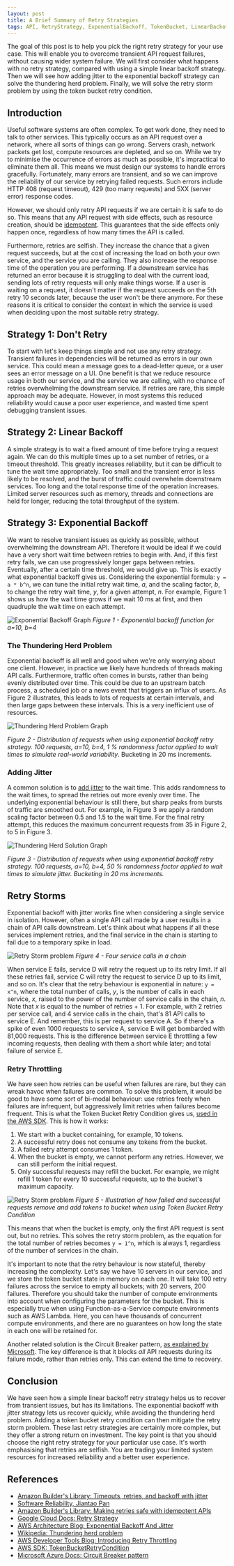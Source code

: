 ```yaml
---
layout: post
title: A Brief Summary of Retry Strategies
tags: API, RetryStrategy, ExponentialBackoff, TokenBucket, LinearBackoff, Reliability
---
```


The goal of this post is to help you pick the right retry strategy for your use case. This will enable you to overcome transient API request failures, without causing wider system failure. We will first consider what happens with no retry strategy, compared with using a simple linear backoff strategy. Then we will see how adding jitter to the exponential backoff strategy can solve the thundering herd problem. Finally, we will solve the retry storm problem by using the token bucket retry condition.


## Introduction

Useful software systems are often complex. To get work done, they need to talk to other services. This typically occurs as an API request over a network, where all sorts of things can go wrong. Servers crash, network packets get lost, compute resources are depleted, and so on. While we try to minimise the occurrence of errors as much as possible, it's impractical to eliminate them all. This means we must design our systems to handle errors gracefully. Fortunately, many errors are transient, and so we can improve the reliability of our service by retrying failed requests. Such errors include HTTP 408 (request timeout), 429 (too many requests) and 5XX (server error) response codes.

However, we should only retry API requests if we are certain it is safe to do so. This means that any API request with side effects, such as resource creation, should be [idempotent](https://aws.amazon.com/builders-library/making-retries-safe-with-idempotent-APIs/). This guarantees that the side effects only happen once, regardless of how many times the API is called.

Furthermore, retries are selfish. They increase the chance that a given request succeeds, but at the cost of increasing the load on both your own service, and the service you are calling. They also increase the response time of the operation you are performing. If a downstream service has returned an error because it is struggling to deal with the current load, sending lots of retry requests will only make things worse. If a user is waiting on a request, it doesn't matter if the request succeeds on the 5th retry 10 seconds later, because the user won't be there anymore. For these reasons it is critical to consider the context in which the service is used when deciding upon the most suitable retry strategy.

## Strategy 1: Don't Retry

To start with let's keep things simple and not use any retry strategy. Transient failures in dependencies will be returned as errors in our own service. This could mean a message goes to a dead-letter queue, or a user sees an error message on a UI. One benefit is that we reduce resource usage in both our service, and the service we are calling, with no chance of retries overwhelming the downstream service. If retries are rare, this simple approach may be adequate. However, in most systems this reduced reliability would cause a poor user experience, and wasted time spent debugging transient issues.

## Strategy 2: Linear Backoff

A simple strategy is to wait a fixed amount of time before trying a request again. We can do this multiple times up to a set number of retries, or a timeout threshold. This greatly increases reliability, but it can be difficult to tune the wait time appropriately. Too small and the transient error is less likely to be resolved, and the burst of traffic could overwhelm downstream services. Too long and the total response time of the operation increases. Limited server resources such as memory, threads and connections are held for longer, reducing the total throughput of the system.

## Strategy 3: Exponential Backoff

We want to resolve transient issues as quickly as possible, without overwhelming the downstream API. Therefore it would be ideal if we could have a very short wait time between retries to begin with. And, if this first retry fails, we can use progressively longer gaps between retries. Eventually, after a certain time threshold, we would give up. This is exactly what exponential backoff gives us. Considering the exponential formula: `y = a * b^n`, we can tune the initial retry wait time, *a*, and the scaling factor, *b*, to change the retry wait time, *y*, for a given attempt, *n*. For example, Figure 1 shows us how the wait time grows if we wait 10 ms at first, and then quadruple the wait time on each attempt.

![Exponential Backoff Graph](/images/figures/2022-03-01-exponential-backoff-graph.png)
*Figure 1 - Exponential backoff function for a=10, b=4*

### The Thundering Herd Problem

Exponential backoff is all well and good when we're only worrying about one client. However, in practice we likely have hundreds of threads making API calls. Furthermore, traffic often comes in bursts, rather than being evenly distributed over time. This could be due to an upstream batch process, a scheduled job or a news event that triggers an influx of users. As Figure 2 illustrates, this leads to lots of requests at certain intervals, and then large gaps between these intervals. This is a very inefficient use of resources.

![Thundering Herd Problem Graph](/images/figures/2022-03-01-thundering-herd-problem-graph.png)

*Figure 2 - Distribution of requests when using exponential backoff retry strategy. 100 requests, a=10, b=4, 1 % randomness factor applied to wait times to simulate real-world variability*. Bucketing in 20 ms increments.

### Adding Jitter

A common solution is to [add jitter](https://aws.amazon.com/blogs/architecture/exponential-backoff-and-jitter/) to the wait time. This adds randomness to the wait times, to spread the retries out more evenly over time. The underlying exponential behaviour is still there, but sharp peaks from bursts of traffic are smoothed out. For example, in Figure 3 we apply a random scaling factor between 0.5 and 1.5 to the wait time. For the final retry attempt, this reduces the maximum concurrent requests from 35 in Figure 2, to 5 in Figure 3.

![Thundering Herd Solution Graph](/images/figures/2022-03-01-thundering-herd-solution-graph.png)

*Figure 3 - Distribution of requests when using exponential backoff retry strategy. 100 requests, a=10, b=4, 50 % randomness factor applied to wait times to simulate jitter. Bucketing in 20 ms increments.*

## Retry Storms

Exponential backoff with jitter works fine when considering a single service in isolation. However, often a single API call made by a user results in a chain of API calls downstream. Let's think about what happens if all these services implement retries, and the final service in the chain is starting to fail due to a temporary spike in load.

![Retry Storm problem](/images/figures/2022-03-01-retry-storm-problem.png)
*Figure 4 - Four service calls in a chain*

When service E fails, service D will retry the request up to its retry limit. If all these retries fail, service C will retry the request to service D up to its limit, and so on. It's clear that the retry behaviour is exponential in nature: `y = x^n`, where the total number of calls, *y*, is the number of calls in each service, *x*, raised to the power of the number of service calls in the chain, *n*. Note that *x* is equal to the number of retries + 1. For example, with 2 retries per service call, and 4 service calls in the chain, that's 81 API calls to service E. And remember, this is per request to service A. So if there's a spike of even 1000 requests to service A, service E will get bombarded with 81,000 requests. This is the difference between service E throttling a few incoming requests, then dealing with them a short while later; and total failure of service E.

### Retry Throttling

We have seen how retries can be useful when failures are rare, but they can wreak havoc when failures are common. To solve this problem, it would be good to have some sort of bi-modal behaviour: use retries freely when failures are infrequent, but aggressively limit retries when failures become frequent. This is what the Token Bucket Retry Condition gives us, [used in the AWS SDK](https://sdk.amazonaws.com/java/api/latest/software/amazon/awssdk/core/retry/conditions/TokenBucketRetryCondition.html). This is how it works:

1. We start with a bucket containing, for example, 10 tokens.
2. A successful retry does not consume any tokens from the bucket.
3. A failed retry attempt consumes 1 token.
4. When the bucket is empty, we cannot perform any retries. However, we can still perform the initial request.
5. Only successful requests may refill the bucket. For example, we might refill 1 token for every 10 successful requests, up to the bucket's maximum capacity.

![Retry Storm problem](/images/figures/2022-03-01-token-bucket-retry-condition.png)
*Figure 5 - Illustration of how failed and successful requests remove and add tokens to bucket when using Token Bucket Retry Condition*

This means that when the bucket is empty, only the first API request is sent out, but no retries. This solves the retry storm problem, as the equation for the total number of retries becomes `y = 1^n`, which is always 1, regardless of the number of services in the chain.

It's important to note that the retry behaviour is now stateful, thereby increasing the complexity. Let's say we have 10 servers in our service, and we store the token bucket state in memory on each one. It will take 100 retry failures across the service to empty all buckets; with 20 servers, 200 failures. Therefore you should take the number of compute environments into account when configuring the parameters for the bucket. This is especially true when using Function-as-a-Service compute environments such as AWS Lambda. Here, you can have thousands of concurrent compute environments, and there are no guarantees on how long the state in each one will be retained for.

Another related solution is the Circuit Breaker pattern, [as explained by Microsoft](https://docs.microsoft.com/en-us/azure/architecture/patterns/circuit-breaker). The key difference is that it blocks *all* API requests during its failure mode, rather than retries only. This can extend the time to recovery.

## Conclusion

We have seen how a simple linear backoff retry strategy helps us to recover from transient issues, but has its limitations. The exponential backoff with jitter strategy lets us recover quickly, while avoiding the thundering herd problem. Adding a token bucket retry condition can then mitigate the retry storm problem. These last retry strategies are certainly more complex, but they offer a strong return on investment. The key point is that you should choose the right retry strategy for your particular use case. It's worth emphasising that retries are selfish. You are trading your limited system resources for increased reliability and a better user experience.


## References

- [Amazon Builder's Library: Timeouts, retries, and backoff with jitter](https://aws.amazon.com/builders-library/timeouts-retries-and-backoff-with-jitter/)
- [Software Reliability, Jiantao Pan](https://users.ece.cmu.edu/~koopman/des_s99/sw_reliability/)
- [Amazon Builder's Library: Making retries safe with idempotent APIs](https://aws.amazon.com/builders-library/making-retries-safe-with-idempotent-APIs/)
- [Google Cloud Docs: Retry Strategy](https://cloud.google.com/storage/docs/retry-strategy)
- [AWS Architecture Blog: Exponential Backoff And Jitter](https://aws.amazon.com/blogs/architecture/exponential-backoff-and-jitter/)
- [Wikipedia: Thundering herd problem](https://en.wikipedia.org/wiki/Thundering_herd_problem)
- [AWS Developer Tools Blog: Introducing Retry Throttling](https://aws.amazon.com/blogs/developer/introducing-retry-throttling/)
- [AWS SDK: TokenBucketRetryCondition](https://sdk.amazonaws.com/java/api/latest/software/amazon/awssdk/core/retry/conditions/TokenBucketRetryCondition.html)
- [Microsoft Azure Docs: Circuit Breaker pattern](https://docs.microsoft.com/en-us/azure/architecture/patterns/circuit-breaker)
